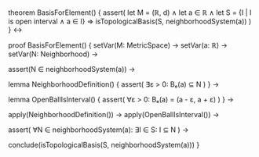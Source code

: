 theorem BasisForElement() {
  assert(
    let M = (ℝ, d) ∧
    let a ∈ ℝ ∧
    let S = {I | I is open interval ∧ a ∈ I} ⇒
    isTopologicalBasis(S, neighborhoodSystem(a))
  )
} ↔

proof BasisForElement() {
  setVar(M: MetricSpace) →
  setVar(a: ℝ) →
  setVar(N: Neighborhood) →
  
  assert(N ∈ neighborhoodSystem(a)) →
  
  lemma NeighborhoodDefinition() {
    assert(
      ∃ε > 0: Bₑ(a) ⊆ N
    )
  } →
  
  lemma OpenBallIsInterval() {
    assert(
      ∀ε > 0: Bₑ(a) = (a - ε, a + ε)
    )
  } →
  
  apply(NeighborhoodDefinition()) →
  apply(OpenBallIsInterval()) →
  
  assert(
    ∀N ∈ neighborhoodSystem(a):
    ∃I ∈ S: I ⊆ N
  ) →
  
  conclude(isTopologicalBasis(S, neighborhoodSystem(a)))
}